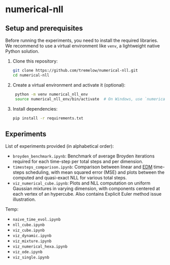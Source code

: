 # numerical-nll

## Setup and prerequisites

Before running the experiments, you need to install the required libraries. We recommend to use a virtual environment like `venv`, a lightweight native Python solution.

1. Clone this repository:
    ```bash
    git clone https://github.com/tremelow/numerical-nll.git
    cd numerical-nll
    ```

1. Create a virtual environment and activate it (optional):
   ```bash
    python -m venv numerical_nll_env
    source numerical_nll_env/bin/activate  # On Windows, use `numerical_nll_env\Scripts\activate`
   ```

3. Install dependencies:
   ```bash
   pip install -r requirements.txt
   ```

## Experiments

List of experiments provided (in alphabetical order):
- `broyden_benchmark.ipynb`: Benchmark of average Broyden iterations required for each time-step per total steps and per dimension.
- `timesteps_comparison.ipynb`: Comparison between linear and [EDM](https://arxiv.org/abs/2206.00364) time-steps scheduling, with mean squared error (MSE) and plots between the computed and quasi-exact NLL for various total steps.
- `viz_numerical_cube.ipynb`: Plots and NLL computation on uniform Gaussian mixtures in varying dimension, with components centered at
each vertex of an hypercube. Also contains Explicit Euler method issue illustration.

Temp:
- `naive_time_evol.ipynb`
- `nll_cube.ipynb`
- `viz_cube.ipynb`
- `viz_dynamic.ipynb`
- `viz_mixture.ipynb`
- `viz_numerical_hexa.ipynb`
- `viz_ode.ipynb`
- `viz_single.ipynb`
